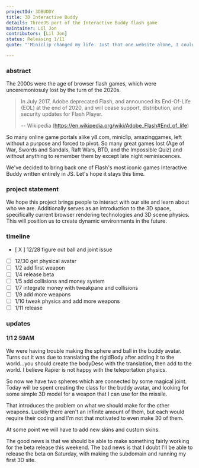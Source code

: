 ```yaml
---
projectId: 3DBUDDY
title: 3D Interactive Buddy
details: ThreeJS port of the Interactive Buddy flash game
maintainer: Lil Jon
contributors: [Lil Jon]
status: Releasing 1/11
quote: "'Miniclip changed my life. Just that one website alone, I could spend the entire day on. 8 ball pool, Gravity Guy, Fireboy & Watergirl, and Free Running. I will never forget you' -@stqrace, X.com"

---
```


### abstract
The 2000s were the age of browser flash games, which were unceremoniosuly lost by the turn of the 2020s.


> In July 2017, Adobe deprecated Flash, and announced its End-Of-Life (EOL) at the end of 2020, and will cease support, distribution, and security updates for Flash Player.
>
> -- Wikipedia (https://en.wikipedia.org/wiki/Adobe_Flash#End_of_life)


So many online game portals alike y8.com, miniclip, amazinggames, left without a purpose and forced to pivot. So many great games lost (Age of War, Swords and Sandals, Raft Wars, BTD, and the Impossible Quiz) and without anything to remember them by except late night reminiscences.

We've decided to bring back one of Flash's most iconic games Interactive Buddy written entirely in JS. Let's hope it stays this time.

### project statement
We hope this project brings people to interact with our site and learn about who we are. Additionally serves as an introduction to the 3D space, specifically current browser rendering technologies and 3D scene physics. This will position us to create dynamic environments in the future. 


### timeline
- [ X ] 12/28 figure out ball and joint issue
- [ ] 12/30 get physical avatar
- [ ] 1/2 add first weapon
- [ ] 1/4 release beta
- [ ] 1/5 add collisions and money system
- [ ] 1/7 integrate money with tweakpane and collisions
- [ ] 1/9 add more weapons
- [ ] 1/10 tweak physics and add more weapons
- [ ] 1/11 release

### updates
#### 1/1 2:59AM
We were having trouble making the sphere and ball in the buddy avatar. Turns out it was due to translating the rigidBody after adding it to the world...you should create the bodyDesc with the translation, then add to the world. I believe Rapier is not happy with the teleportation physics.

So now we have two spheres which are connected by some magical joint. Today will be spent creating the class for the buddy avatar, and looking for some simple 3D model for a weapon that I can use for the missile.

That introduces the problem on what we should make for the other weapons. Luckily there aren't an infinite amount of them, but each would require their coding and I'm not that motivated to even make 30 of them. 

At some point we will have to add new skins and custom skins. 

The good news is that we should be able to make something fairly working for the beta release this weekend. The bad news is that I doubt I'll be able to release the beta on Saturday, with making the subdomain and running my first 3D site.
